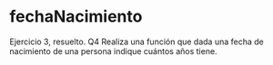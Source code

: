 # fechaNacimiento
Ejercicio 3, resuelto. Q4
Realiza una función que dada una fecha de nacimiento de una persona indique cuántos años tiene.
